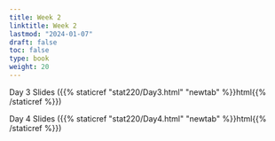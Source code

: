 ```yaml
---
title: Week 2 
linktitle: Week 2
lastmod: "2024-01-07"
draft: false  
toc: false  
type: book  
weight: 20
---
```


Day 3 Slides ({{% staticref "stat220/Day3.html" "newtab" %}}html{{% /staticref %}})

Day 4 Slides ({{% staticref "stat220/Day4.html" "newtab" %}}html{{% /staticref %}})

